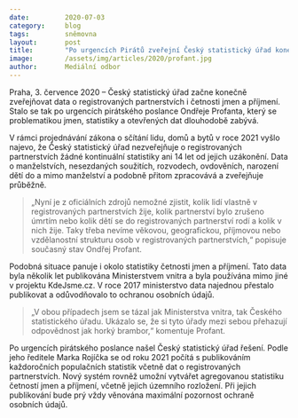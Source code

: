 ```yaml
---
date:         2020-07-03
category:     blog
tags:         sněmovna
layout:       post
title:        "Po urgencích Pirátů zveřejní Český statistický úřad konečně data o registrovaných partnerstvích i četnosti jmen"
image:        /assets/img/articles/2020/profant.jpg
author:       Mediální odbor
---   
```



Praha, 3. července 2020 – Český statistický úřad začne konečně zveřejňovat data o registrovaných partnerstvích i četnosti jmen a příjmení. Stalo se tak po urgencích pirátského poslance Ondřeje Profanta, který se problematikou jmen, statistiky a otevřených dat dlouhodobě zabývá.

V rámci projednávání zákona o sčítání lidu, domů a bytů v roce 2021 vyšlo najevo, že Český statistický úřad nezveřejňuje o registrovaných partnerstvích žádné kontinuální statistiky ani 14 let od jejich uzákonění. Data o manželstvích, nesezdaných soužitích, rozvodech, ovdověních, narození dětí do a mimo manželství a podobně přitom zpracovává a zveřejňuje průběžně. 
> „Nyní je z oficiálních zdrojů nemožné zjistit, kolik lidí vlastně v registrovaných partnerstvích žije, kolik partnerství bylo zrušeno úmrtím nebo kolik dětí se do registrovaných partnerství rodí a kolik v nich žije. Taky třeba nevíme věkovou, geografickou, příjmovou nebo vzdělanostní strukturu osob v registrovaných partnerstvích,“ popisuje současný stav Ondřej Profant. 

Podobná situace panuje i okolo statistiky četnosti jmen a příjmení. Tato data byla několik let publikována Ministerstvem vnitra a byla používána mimo jiné v projektu KdeJsme.cz. V roce 2017 ministerstvo data najednou přestalo publikovat a odůvodňovalo to ochranou osobních údajů. 
> „V obou případech jsem se tázal jak Ministerstva vnitra, tak Českého statistického úřadu. Ukázalo se, že si tyto úřady mezi sebou přehazují odpovědnost jak horký brambor,“ komentuje Profant.

Po urgencích pirátského poslance našel Český statistický úřad řešení. Podle jeho ředitele Marka Rojíčka se od roku 2021 počítá s publikováním každoročních populačních statistik včetně dat o registrovaných partnerstvích. Nový systém rovněž umožní vytvářet agregovanou statistiku četností jmen a příjmení, včetně jejich územního rozložení. Při jejich publikování bude prý vždy věnována maximální pozornost ochraně osobních údajů.
